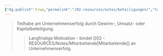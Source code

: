 ```yaml
---
{"dg-publish":true,"permalink":"/02-resources/notes/beteiligungen/","tags":["arbeitsrecht/entgelt"],"noteIcon":"","updated":"2025-08-28T17:45:54.000+02:00"}
---
```


>Teilhabe am Unternehmenserfolg durch Gewinn-, Umsatz- oder Kapitalbeteiligung.
>>Langfristige Motivation - bindet [[02 - RESOURCES/Notes/Mitarbeitende\|Mitarbeitende]] an Unternehmenserfolg.